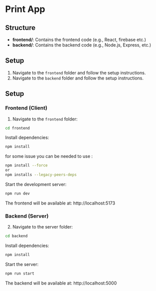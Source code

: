 
# Print App

## Structure
- **frontend/**: Contains the frontend code (e.g., React, firebase etc.)
- **backend/**: Contains the backend code (e.g., Node.js, Express, etc.)

## Setup
1. Navigate to the `frontend` folder and follow the setup instructions.
2. Navigate to the `backend` folder and follow the setup instructions.

## Setup

### Frontend (Client)
1. Navigate to the `frontend` folder:
```bash
cd frontend
```
Install dependencies:
```bash
npm install
```
for some issue you can be needed to use : 
```bash
npm install --force
or
npm installs --legacy-peers-deps
```
Start the development server:
```bash
npm run dev
```
The frontend will be available at:
http://localhost:5173

### Backend (Server)
2. Navigate to the server folder:
```bash
cd backend
```
Install dependencies:
```bash
npm install
```

Start the server:
```bash
npm run start
```
The backend will be available at:
http://localhost:5000

